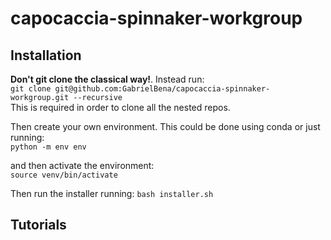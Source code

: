 # capocaccia-spinnaker-workgroup

## Installation
**Don't git clone the classical way!**. Instead run:  
```git clone git@github.com:GabrielBena/capocaccia-spinnaker-workgroup.git --recursive```  
This is required in order to clone all the nested repos.

Then create your own environment. This could be done using conda or just running:    
`python -m env env`

and then activate the environment:  
`source venv/bin/activate`

Then run the installer running:
`bash installer.sh`

## Tutorials

